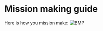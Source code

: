 # Mission making guide

Here is how you mission make:
![BMP](https://user-images.githubusercontent.com/28692063/154529291-1fad1487-97ab-435c-9685-1ced55fec648.png)
